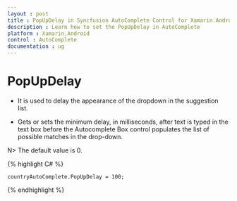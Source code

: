 ```yaml
---
layout : post
title : PopUpDelay in Syncfusion AutoComplete Control for Xamarin.Android
description : Learn how to set the PopUpDelay in AutoComplete 
platform : Xamarin.Android
control : AutoComplete
documentation : ug
---
```


# PopUpDelay

* It is used to delay the appearance of the dropdown in the suggestion list. 

* Gets or sets the minimum delay, in milliseconds, after text is typed in the text box before the Autocomplete Box control populates the list of possible matches in the drop-down. 

N> The default value is 0.

{% highlight C# %}
	
	countryAutoComplete.PopUpDelay = 100;
	 
{% endhighlight %}
	

